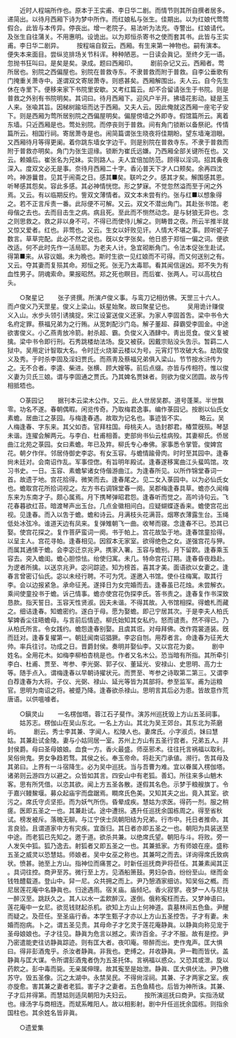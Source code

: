 <!-- { "loadSidebar": true } -->
　　近时人程端所作也。原本于王实甫、李日华二剧。而情节则其所自撰者居多。递简出。以待月西厢下诗为梦中所作。而红娘私与张生。佳期出。以为红娘代莺莺假合。此皆与本传异。停丧出。增一老院子。易法听为法充。寺警出。红娘请代。及张生自往蒲关。不用惠明。设诡出。以为郑恒杀寄书之使而套其书。此皆与王实甫。李日华二剧异。 
　　按程端自叙云。西厢。有生来第一神物也。嗣有演本。便失本来面目。尝纵览排场关节科诨。种种陋恶。一日读会眞记。至终夕无一语。忽抛书狂叫曰。是矣是矣。录成。题曰西厢印。 
　　剧前杂记又云。西厢者。莺所居也。别院之西偏屋也。别院在普救寺东。不隶普救而附于普救。自李公垂歌有门掩重关萧寺中。遂谓双文寄居萧寺。则惑甚矣。西厢解围出。夫人云。自今先生休在寺里下。便移来家下书院里安歇。又考红篇云。却不合留请张生于书院。则是普救之外别有书院明矣。其词曰。待月西厢下。迎风户半开。拂墙花影动。疑是玉人来。张喩其旨。因梯树踰垣而达于西厢。又夫人云。因此俺就这西厢一座宅子安下。则是西厢为莺所居别院之西偏屋明矣。偏屋傍墙之外即寺。假馆篇所云。离着东墙。只近西厢是也。莺处别院。而停丧则于普救。间有角门锁断以备祭祀。传情篇所云。相国行祠。寄居萧寺是也。闹简篇谓张生晓夜将佳期盼。望东墙淹泪眼。又西厢待月等得更阑。着你跳东墙女字边干。则是别院在普救寺东。不隶于普救而附于普救亦明矣。角门为张生逗缘。锁断为崔氏远嫌。乃西厢全部关键所在也。又云。赖婚后。崔张名为兄妹。实则路人。夫人宜倍加防范。顾得以淫词。招其夤夜深入。度双文必无是事。奈待月西厢二十字。香沁普天下才人口颊矣。余再四沈吟。神游曩昔。见其于闹斋之日。感其■矣。联吟之夕。感其才矣。解围感其恩。听琴感其怨矣。容此多感。其必神情恍惚。形之梦寐。不觉忽然溢而至于闲之外焉。又云。有以临期反约。訾双文薄情者。双文本未尝有约。张与红■以想象得之。若不正言斥责一番。此际便不可解。又云。双文不潜出角门。其赴张书馆。老母偕之去也。去而目击生之病。病且死。至此而不恻然动念。是与豺狼无异也。念之则思救之。救之非以身不可。不得已而使侍儿解之。则畴昔之夜。所云半推半就又惊又爱者。红也。非莺也。又云。生女以奸败见讦。人情大不堪之事。顾听妮子数言。草草完配。此必不然之说也。旣以女字张矣。他日惑于郑恒一偏之词。便欲改适。何不此时先作一活局耶。为老夫人计。急宜砌断角门。令法本促张生赴试。得第■来。从容议姻。未为晩也。斯时生欲一见红娘而不可得。而又何送别之有。又云。夺其妻而复殒其命。郑恒之死。张无乃太毒耶。看其闻信逞凶。郑不失为有血性男子。阴魂索命。果报昭然。郑之死也瞑目。而后崔、张两人。可以高枕白头。 

　　○聚星记 
　　张子贤撰。所演卢俊义事。与鸾刀记相彷佛。天罡三十六人。而卢俊义乃天罡星。俊义上梁山。妖星始聚。故曰聚星记也。 
　　吴用诡计赚俊义入山。水步头领引诱擒捉。宋江设宴送俊义还家。为家人李固首吿。梁中书令大名府定罪。蔡福兄弟为之行贿。从宽刺配沙门岛。解子董超、薛霸受李固金。中途欲害俊义。小乙燕靑放冷箭。射杀超、霸。负俊义入酒肆中。靑出觅食。俊义复被擒。梁中书令即行刑。石秀跳楼劫法场。旋又被获。因戴宗贴没头吿示。暂羁二人狱中。吴用定计智取大名。令时迁火烧翠云楼以为号。元宵灯节攻破大名。劫取俊义及秀。于时杀李固及淫妇贾氏。而燕靑及蔡福兄弟俱入梁山。节节按水浒传为之。无不合者。李逵、柴进。张横、顾大嫂等。前后点缀。亦皆与传相符。惟以俊义妻为贝氏三娘。谓与李固通之贾氏。乃其婢名贾妹者。则欲为俊义团圆。故与传相抵牾也。 

　　○菉园记 
　　据刊本云梁木公作。又云。此人世居吴郡。道号蓬莱。半世飘零。功名不遂。春朝偶暇。闲览传奇。乃取梅君逸事。编作菉园记。按剧以仙氏女素蟾。居曲江之菉园。与梅逢春遇。故取为记名也。事迹皆不实。 
　　略云。吴人梅逢春、字东来。其父如杏。官拜柱国。母桃夫人。诰封郡君。椿萱旣殒。琴瑟未谐。连擢会解两元。与李白、杜甫相善。吏部尙书仙云桂病殁。其妻柳氏。侨居曲江北苑之菉园。女曰素蟾。年已及筓。柳氏专心奉佛。家事悉令掌管。俊婢宫花。朝夕作伴。邻居侍御史李宓。有女玉容。与蟾情踰骨肉。时时至其园中。逢春尙未廷对。会南诏作乱。军事倥偬。有旨明年殿试。逢春遂移寓曲江头蜚鸣馆。攻习书史。一日。玉容、素蟾挈诸女侍偕游曲江。为逢春所见。以所作锦堂春词一首。故遗于地。宫花拾得。微笑而去。逢春尾之。见二女入菉园中。以为必仙氏女也。蟾取宫花所拾词视之。左方书右调锦堂春一阕。吴郡梅逢春具草。蟾亦久闻梅东来为东南才子。颇心属焉。月下携琴弹昭君怨。逢春听而觉之。高吟诗句云。飞花春暮欲红苔。暗渡琴声出玉台。几点金徽相间白。应疑蝴蝶逐香来。蟾使宫花出视。见逢春。而入以吿于蟾。蟾和诗云。月满枝头花满苔。烟寒衣薄露生台。玉绳低处冰弦冷。谁道天边有凤来。复弹雉朝飞一曲。收琴而寝。念逢春不已。恐其已娶。使宫花探之。复作菩萨蛮词一阕。书于帕上。宫花故坠于地。逢春馆童拾得。以呈主人。宫花寻帕。逢春相见。因叙本无家室。欲得绝色之女。遂强宫花与狎。而属其通愫于蟾。会李宓迁京兆尹。携家入署。玉容与蟾别。月下留飮。逢春乘玉容去。突入蟾闺。蟾心胆惊怯。绐使归寓。未几。特命宫花订期。逢春昏夜趋赴。为逻者所擒。以送京兆尹。宓问踪迹。知为榜首。喜其才美。面语欲以女妻之。逢春言曾密订仙氏。宓以未经行聘。不可为凭。遂邀入书馆。使仆往梅寓。取其行李。会以边报紧急。承命征羌。遂择日为女完婚而去。逢春虽已花烛。未尝解衣。乘间使童投书于蟾。诉己情事。蟾亦使宫花伪探李氏。答书责之。逢春复作书深致恳款。指天誓日。玉容天性贤淑。因夫未谐。不得其故。入书馆相探。得蟾札而藏之。细诘逢春。知蟾密约。遂白于母。愿为娶蟾。即己宁居其次。于是李夫人柏氏挈婢香尘往晤蟾母。与言前后情迹。柳氏始知其女私约。怒而谴责。然不得已。乃从柏氏所言。令女践约。蟾怨逢春别娶。且虞其诳。对母拜佛。改作霓裳道装。旣而廷对。逢春复擢第一。朝廷闻南诏猖獗。李宓自刎。用荐者言。命逢春为征羌大帅。率兵往讨。功成之日。晋爵封侯。奏明并娶仙李。又以宫花为妾。 
　　剧中姓名。全用花木。如梅李柳柏杏桃是也。作者又名木公。恐当暗有所指。其所牵引李白、杜甫、贾至、岑参、李光弼、郭子仪、董延光、安禄山、史思明、高力士等。随手点入。谓梅逢春以早朝诗擢状元。而贾至、岑参之诗取第二第三。又谓李白荐逢春为大将。子仪、光弼、禄山、延光等皆为其部将。参至监军。甫为运粮官。思明为南诏之将。被蹙乃降。逢春欲杀禄山。思明言其后必为患。皆故意作荒唐语。以供嗢噱者。 

　　○鎭灵山 
　　一名楞伽塔。蓉江石子斐作。演苏州巡抚毁上方山五圣祠事。 
　　姑苏志。楞伽山在吴山东北。一名上方山。其北为吴王郊台。其东北为茶磨屿。 
　　剧云。秀士李其兼、字闻人。松陵人也。妻席氏。小字淑贞。妹曰慧姑。其兼赴试金陵。妻与小姑同居一室。苏州上方山有五圣行宫者。兄弟五人。并封侯爵。母曰圣母娘娘。血食一方。香火最盛。师巫邪术。往往托言祸福以取利。吴俗尙鬼。男女争趋若骛。其侯之长。奉玉帝命。将赴天门承値。濒行。吿其母及其弟曰。上界有一斗宿降生。必为吴中巡抚。当与吾曹为难。宜以眷属入楞伽塔。诸弟则云游四方以避之。众皆如其言。四安山中有老狐。善幻。所往来多山魈木客。思有所凭借。以恣其欲。闻上方五圣各散。遂假其名色。示梦于粮艘旗丁。令于嘉兴鳗鯬堰。募众起庙宇而盘踞焉。瞷席氏色美。又知其夫之出。竟入其室。欲污之。席氏守贞坚拒。而为妖气所伤。昏晕成疾。慧姑为求医。得药一剂。服之稍瘥。医即五圣之一也。其兼赴试。途中遭拐。遇升任巡抚余国栋周之。得至省秋试。榜发被斥。落魄无聊。与江宁侠士凤朝阳结为兄弟。行市中。托日者推命。其言良验。且谓道家中方有灾疾。宜亟归。其日者亦即五圣之一也。朝阳为具装送至中途。而老狐已先知之。邀于道。欲杀共兼。以绝席氏望。朝阳与斗。将败。旁一人发矢中狐。狐乃逸去。射狐者又即五圣之一也。其兼抵家。方有师娘在座。盛称五圣之威灵以恐慧姑。师娘者。吴中女巫之称也。其兼呵之而去。详询得席氏致病状。愤甚。驰至上方山。指神位而痛詈之。时新任巡抚商尹将莅任。其兼素闻其正 。具词往控。商尹至苏。微行至上方。见酒船箫鼓。男妇杂沓。纷纷至山。继而金钱牲醴载道。登山中。舁一尼。众共拥之而上。尹乃憩酒家细访。知吴俗之槪。而尼居莲花庵中名静眞也。归途遇雨。宿关庙。庙倾圮。香火寂寥。夜梦一人与尼扶一醉汉至。跳跃久之。其人以水一盂飮醉汉。遂倒。俄称寃枉而去。又梦神语曰。莲花庵中一女尼。欲觅钱财起杀机。欲知上方山上何神道。袁墓林间五色鱼。尹醒而疑之。及莅任。至圣庙行香。本学生甄子才亦以上方山五圣控吿。子才有妻。未婚而抱病。卜之。谓五圣见责。其母命子才乞灵于莲花庵静眞。以静眞向称见宠于圣母娘娘也。子才往见。静眞为危言以撼之。索诈百金。子才不服。故有是控。尹乃密遣能吏往访静眞踪迹。则有匡大者。夜叩庵。带醉而出。吏作鬼声。匡大惧曰。得非彭酒鬼乎。杀汝者静眞。非我也。吏缚之。幷收静眞。尹一鞫而皆伏。盖静眞与匡大谋。令所谓彭酒鬼者伪为五圣托体。言祸福以惑众。又恐其或泄。旋以药飮之。彭中毒而毙。无亲属伸理。故其寃至是始泄。静眞、匡大俱伏法。尹乃檄苏守。毁五圣像。沉之太湖中。永禁吴民。不得尙淫祠。其兼、子才两家之室。疾亦旋愈。害其兼之妻者老狐。害子才之妻者。五色鱼精也。后皆为神所诛。其兼、子才后并得第。而慧姑则适凤朝阳为夫妇云。 
　　按所演巡抚曰商尹。实指汤斌也。缘汤字与商相连。而斌系睢阳人。故以相影射。剧中升任巡抚余国栋。则指余国柱也。其余姓名皆非眞。 

　　○遗爱集 
